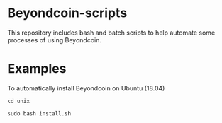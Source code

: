 # Beyondcoin-scripts

This repository includes bash and batch scripts to help automate some processes of using Beyondcoin.

# Examples
To automatically install Beyondcoin on Ubuntu (18.04)
```
cd unix

sudo bash install.sh
```
